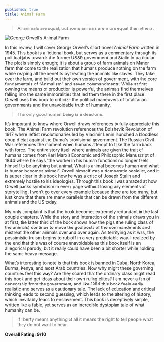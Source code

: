```yaml
---
published: true
title: Animal Farm
---
```

> All animals are equal, but some animals are more equal than others.

![George Orwell’s Animal Farm](http://www.penguin.com.au/covers/catalog/9780141036137.jpg)

In this review, I will cover George Orwell’s short novel _Animal Farm_ written in 1945. This book is a fictional book, but serves as a commentary through its political jabs towards the former USSR government and Stalin in particular. The plot is simply enough; it is about a group of farm animals on Manor farm that come to the realization that humans produce nothing on the farm while reaping all the benefits by treating the animals like slaves. They take over the farm, and build out their own version of government, with the core fundamentals of “Animalism” and seven commandments. While at first owning the means of production is powerful, the animals find themselves falling into the same immoralities that led them there in the first place. Orwell uses this book to criticize the political maneuvers of totalitarian governments and the unavoidable truth of humanity.

> The only good human being is a dead one.

It’s important to know where Orwell draws references to fully appreciate this book. The Animal Farm revolution references the Bolshevik Revolution of 1917 where leftist revolutionaries led by Vladimir Lenin launched a bloodless coup d'état against the Duma's provisional government. The Russian Civil War references the moment when humans attempt to take the farm back with force. The entire story itself where animals are given the trait of humans comes from Karl Marx’s Economic and Philosophic Manuscript of 1844 where he says “the worker in his human functions no longer feels himself to be anything but animal. What is animal becomes human and what is human becomes animal”. Orwell himself was a democratic socialist, and it is super clear in this book how he was a critic of Joseph Stalin and extremely hostile to his ideologies. Through this book I was amazed at how Orwell packs symbolism in every page without losing any elements of storytelling. I won’t go over every example because there are too many, but just know that there are many parallels that can be drawn from the different animals and the US today.

My only complaint is that the book becomes extremely redundant in the last couple chapters. While the story and interaction of the animals draws you in at first, the latter third of the book shows how the pigs (the ruling class of the animals) continue to move the goalposts of the commandments and mistreat the other animals over and over again. As terrifying as it was, the pessimistic truism begins to rub off in a very predictable way. I realized by the end that this was of course unavoidable as this book itself is an allegorical parody, but it really could have been a bit shorter while holding the same heavy message.

What’s interesting to note is that this book is banned in Cuba, North Korea, Burma, Kenya, and most Arab countries. Now why might these governing countries feel this way? Are they scared that the ordinary class might read this book and get ideas about their own ruling elites? I am never a fan of censorship from the government, and like 1984 this book feels eerily realistic and serves as a cautionary tale. The lack of education and critical thinking leads to second guessing, which leads to the altering of history, which inevitably leads to enslavement. This book is deceptively simple, written like a fable, yet serves as an incredible dystopian tale of what humanity can be.

> If liberty means anything at all it means the right to tell people what they do not want to hear.

**Overall Rating: 9/10**
